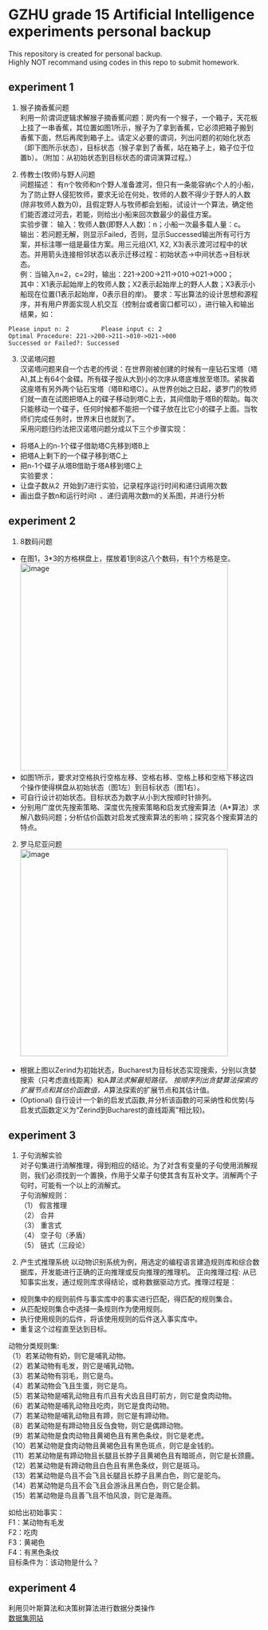 GZHU grade 15 Artificial Intelligence experiments personal backup  
====
This repository is created for personal backup.  
Highly NOT recommand using codes in this repo to submit homework.  

experiment 1  
---
1. 猴子摘香蕉问题  
利用一阶谓词逻辑求解猴子摘香蕉问题：房内有一个猴子，一个箱子，天花板上挂了一串香蕉，其位置如图1所示，猴子为了拿到香蕉，它必须把箱子搬到香蕉下面，然后再爬到箱子上。请定义必要的谓词，列出问题的初始化状态（即下图所示状态），目标状态（猴子拿到了香蕉，站在箱子上，箱子位于位置b）。（附加：从初始状态到目标状态的谓词演算过程。）  

2. 传教士(牧师)与野人问题  
问题描述：
有n个牧师和n个野人准备渡河，但只有一条能容纳c个人的小船，为了防止野人侵犯牧师，要求无论在何处，牧师的人数不得少于野人的人数(除非牧师人数为0)，且假定野人与牧师都会划船，试设计一个算法，确定他们能否渡过河去，若能，则给出小船来回次数最少的最佳方案。  
实验步骤：
输入：牧师人数(即野人人数)：n；小船一次最多载人量：c。  
输出：若问题无解，则显示Failed，否则，显示Successed输出所有可行方案，并标注哪一组是最佳方案。用三元组(X1, X2, X3)表示渡河过程中的状态。并用箭头连接相邻状态以表示迁移过程：初始状态->中间状态->目标状态。   
例：当输入n=2，c=2时，输出：221->200->211->010->021->000；  
其中：X1表示起始岸上的牧师人数；X2表示起始岸上的野人人数；X3表示小船现在位置(1表示起始岸，0表示目的岸)。 
要求：写出算法的设计思想和源程序，并有用户界面实现人机交互（控制台或者窗口都可以），进行输入和输出结果，如：
```
Please input n: 2         Please input c: 2 
Optimal Procedure: 221->200->211->010->021->000
Successed or Failed?: Successed   	
```

3. 汉诺塔问题  
汉诺塔问题来自一个古老的传说：在世界刚被创建的时候有一座钻石宝塔（塔A),其上有64个金碟。所有碟子按从大到小的次序从塔底堆放至塔顶。紧挨着这座塔有另外两个钻石宝塔（塔B和塔C）。从世界创始之日起，婆罗门的牧师们就一直在试图把塔A上的碟子移动到塔C上去，其间借助于塔B的帮助。每次只能移动一个碟子，任何时候都不能把一个碟子放在比它小的碟子上面。当牧师们完成任务时，世界末日也就到了。  
采用问题归约法把汉诺塔问题分成以下三个步骤实现：  
- 将塔A上的n-1个碟子借助塔C先移到塔B上  
- 把塔A上剩下的一个碟子移到塔C上  
- 把n-1个碟子从塔B借助于塔A移到塔C上  
实验要求：   
- 让盘子数从2 开始到7进行实验，记录程序运行时间和递归调用次数  
- 画出盘子数n和运行时间t 、递归调用次数m的关系图，并进行分析

experiment 2
---
1. 8数码问题  
- 在图1，3*3的方格棋盘上，摆放着1到8这八个数码，有1个方格是空。  
<img width="416" alt="image" src="https://github.com/user-attachments/assets/fcd616da-544c-4d05-93eb-24e3e5317085" /><br>
- 如图1所示，要求对空格执行空格左移、空格右移、空格上移和空格下移这四个操作使得棋盘从初始状态（图1左）到目标状态（图1右）。  
- 可自行设计初始状态。目标状态为数字从小到大按顺时针排列。  
- 分别用广度优先搜索策略、深度优先搜索策略和启发式搜索算法（A*算法）求解八数码问题；分析估价函数对启发式搜索算法的影响；探究各个搜索算法的特点。  

2. 罗马尼亚问题  
<img width="416" alt="image" src="https://github.com/user-attachments/assets/edf2224a-3724-474c-9482-2cd6b9d28bd9" /><br>
- 根据上图以Zerind为初始状态，Bucharest为目标状态实现搜索，分别以贪婪搜索（只考虑直线距离）和A*算法求解最短路径。 按顺序列出贪婪算法探索的扩展节点和其估价函数值，A*算法探索的扩展节点和其估计值。  
- (Optional) 自行设计一个新的启发式函数,并分析该函数的可采纳性和优势(与启发式函数定义为“Zerind到Bucharest的直线距离”相比较)。  

experiment 3
---
1. 子句消解实验  
对子句集进行消解推理，得到相应的结论。为了对含有变量的子句使用消解规则，我们必须找到一个置换，作用于父辈子句使其含有互补文字。消解两个子句时，可能有一个以上的消解式。  
子句消解规则：  
（1）	假言推理  
（2）	合并  
（3）	重言式  
（4）	空子句（矛盾）  
（5）	链式（三段论）  

2. 产生式推理系统
以动物识别系统为例，用选定的编程语言建造规则库和综合数据库，开发能进行正确的正向推理或反向推理的推理机。
正向推理过程:
从已知事实出发，通过规则库求得结论，或称数据驱动方式。推理过程是：
- 规则集中的规则前件与事实库中的事实进行匹配，得匹配的规则集合。
- 从匹配规则集合中选择一条规则作为使用规则。
- 执行使用规则的后件，将该使用规则的后件送入事实库中。
- 重复这个过程直至达到目标。 

动物分类规则集:  
（1）若某动物有奶，则它是哺乳动物。  
（2）若某动物有毛发，则它是哺乳动物。  
（3）若某动物有羽毛，则它是鸟。  
（4）若某动物会飞且生蛋，则它是鸟。  
（5）若某动物是哺乳动物且有爪且有犬齿且目盯前方，则它是食肉动物。  
（6）若某动物是哺乳动物且吃肉，则它是食肉动物。  
（7）若某动物是哺乳动物且有蹄，则它是有蹄动物。  
（8）若某动物是有蹄动物且反刍食物，则它是偶蹄动物。  
（9）若某动物是食肉动物且黄褐色且有黑色条纹，则它是老虎。  
（10）若某动物是食肉动物且黄褐色且有黑色斑点，则它是金钱豹。  
（11）若某动物是有蹄动物且长腿且长脖子且黄褐色且有暗斑点，则它是长颈鹿。  
（12）若某动物是有蹄动物且白色且有黑色条纹，则它是斑马。  
（13）若某动物是鸟且不会飞且长腿且长脖子且黑白色，则它是驼鸟。  
（14）若某动物是鸟且不会飞且会游泳且黑白色，则它是企鹅。  
（15）若某动物是鸟且善飞且不怕风浪，则它是海燕。  

如给出初始事实：  
F1：某动物有毛发  
F2：吃肉  
F3：黄褐色  
F4：有黑色条纹  
目标条件为：该动物是什么？  

experiment 4  
---
利用贝叶斯算法和决策树算法进行数据分类操作  
[数据集网站](https://archive.ics.uci.edu/datasets)  

